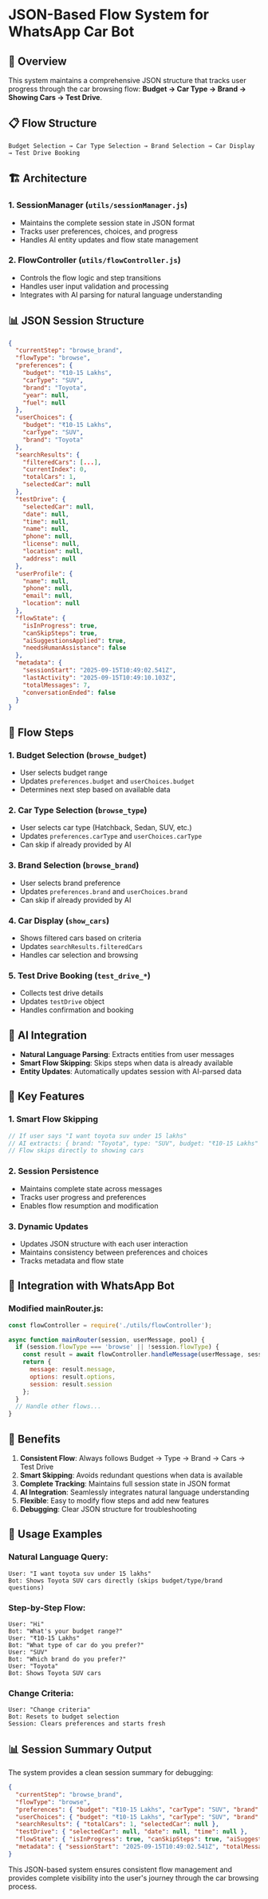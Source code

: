 # JSON-Based Flow System for WhatsApp Car Bot

## 🎯 Overview

This system maintains a comprehensive JSON structure that tracks user progress through the car browsing flow: **Budget → Car Type → Brand → Showing Cars → Test Drive**.

## 📋 Flow Structure

```
Budget Selection → Car Type Selection → Brand Selection → Car Display → Test Drive Booking
```

## 🏗️ Architecture

### 1. SessionManager (`utils/sessionManager.js`)
- Maintains the complete session state in JSON format
- Tracks user preferences, choices, and progress
- Handles AI entity updates and flow state management

### 2. FlowController (`utils/flowController.js`)
- Controls the flow logic and step transitions
- Handles user input validation and processing
- Integrates with AI parsing for natural language understanding

## 📊 JSON Session Structure

```json
{
  "currentStep": "browse_brand",
  "flowType": "browse",
  "preferences": {
    "budget": "₹10-15 Lakhs",
    "carType": "SUV",
    "brand": "Toyota",
    "year": null,
    "fuel": null
  },
  "userChoices": {
    "budget": "₹10-15 Lakhs",
    "carType": "SUV", 
    "brand": "Toyota"
  },
  "searchResults": {
    "filteredCars": [...],
    "currentIndex": 0,
    "totalCars": 1,
    "selectedCar": null
  },
  "testDrive": {
    "selectedCar": null,
    "date": null,
    "time": null,
    "name": null,
    "phone": null,
    "license": null,
    "location": null,
    "address": null
  },
  "userProfile": {
    "name": null,
    "phone": null,
    "email": null,
    "location": null
  },
  "flowState": {
    "isInProgress": true,
    "canSkipSteps": true,
    "aiSuggestionsApplied": true,
    "needsHumanAssistance": false
  },
  "metadata": {
    "sessionStart": "2025-09-15T10:49:02.541Z",
    "lastActivity": "2025-09-15T10:49:10.103Z",
    "totalMessages": 7,
    "conversationEnded": false
  }
}
```

## 🔄 Flow Steps

### 1. **Budget Selection** (`browse_budget`)
- User selects budget range
- Updates `preferences.budget` and `userChoices.budget`
- Determines next step based on available data

### 2. **Car Type Selection** (`browse_type`)
- User selects car type (Hatchback, Sedan, SUV, etc.)
- Updates `preferences.carType` and `userChoices.carType`
- Can skip if already provided by AI

### 3. **Brand Selection** (`browse_brand`)
- User selects brand preference
- Updates `preferences.brand` and `userChoices.brand`
- Can skip if already provided by AI

### 4. **Car Display** (`show_cars`)
- Shows filtered cars based on criteria
- Updates `searchResults.filteredCars`
- Handles car selection and browsing

### 5. **Test Drive Booking** (`test_drive_*`)
- Collects test drive details
- Updates `testDrive` object
- Handles confirmation and booking

## 🤖 AI Integration

- **Natural Language Parsing**: Extracts entities from user messages
- **Smart Flow Skipping**: Skips steps when data is already available
- **Entity Updates**: Automatically updates session with AI-parsed data

## 🔧 Key Features

### 1. **Smart Flow Skipping**
```javascript
// If user says "I want toyota suv under 15 lakhs"
// AI extracts: { brand: "Toyota", type: "SUV", budget: "₹10-15 Lakhs" }
// Flow skips directly to showing cars
```

### 2. **Session Persistence**
- Maintains complete state across messages
- Tracks user progress and preferences
- Enables flow resumption and modification

### 3. **Dynamic Updates**
- Updates JSON structure with each user interaction
- Maintains consistency between preferences and choices
- Tracks metadata and flow state

## 📱 Integration with WhatsApp Bot

### Modified mainRouter.js:
```javascript
const flowController = require('./utils/flowController');

async function mainRouter(session, userMessage, pool) {
  if (session.flowType === 'browse' || !session.flowType) {
    const result = await flowController.handleMessage(userMessage, session);
    return {
      message: result.message,
      options: result.options,
      session: result.session
    };
  }
  // Handle other flows...
}
```

## 🎯 Benefits

1. **Consistent Flow**: Always follows Budget → Type → Brand → Cars → Test Drive
2. **Smart Skipping**: Avoids redundant questions when data is available
3. **Complete Tracking**: Maintains full session state in JSON format
4. **AI Integration**: Seamlessly integrates natural language understanding
5. **Flexible**: Easy to modify flow steps and add new features
6. **Debugging**: Clear JSON structure for troubleshooting

## 🚀 Usage Examples

### Natural Language Query:
```
User: "I want toyota suv under 15 lakhs"
Bot: Shows Toyota SUV cars directly (skips budget/type/brand questions)
```

### Step-by-Step Flow:
```
User: "Hi"
Bot: "What's your budget range?"
User: "₹10-15 Lakhs"
Bot: "What type of car do you prefer?"
User: "SUV"
Bot: "Which brand do you prefer?"
User: "Toyota"
Bot: Shows Toyota SUV cars
```

### Change Criteria:
```
User: "Change criteria"
Bot: Resets to budget selection
Session: Clears preferences and starts fresh
```

## 📊 Session Summary Output

The system provides a clean session summary for debugging:
```json
{
  "currentStep": "browse_brand",
  "flowType": "browse",
  "preferences": { "budget": "₹10-15 Lakhs", "carType": "SUV", "brand": "Toyota" },
  "userChoices": { "budget": "₹10-15 Lakhs", "carType": "SUV", "brand": "Toyota" },
  "searchResults": { "totalCars": 1, "selectedCar": null },
  "testDrive": { "selectedCar": null, "date": null, "time": null },
  "flowState": { "isInProgress": true, "canSkipSteps": true, "aiSuggestionsApplied": true },
  "metadata": { "sessionStart": "2025-09-15T10:49:02.541Z", "totalMessages": 7 }
}
```

This JSON-based system ensures consistent flow management and provides complete visibility into the user's journey through the car browsing process.
